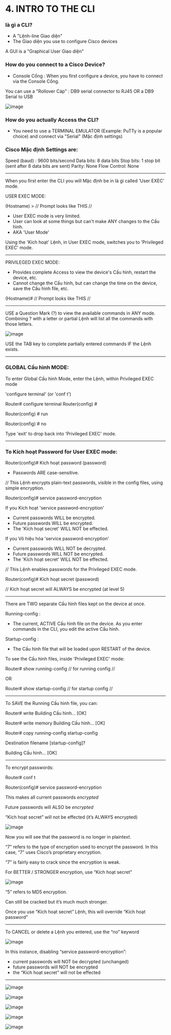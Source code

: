# 4. INTRO TO THE CLI

### là gì a CLI?

- A "Lệnh-line Giao diện"
- The Giao diện you use to configure Cisco devices

A GUI is a "Graphical User Giao diện"

### How do you connect to a Cisco Device?

- Console Cổng : When you first configure a device, you have to connect via the Console Cổng.

You can use a "Rollover Cáp" : DB9 serial connector to RJ45 OR a DB9 Serial to USB

![image](https://github.com/psaumur/CCNA/assets/106411237/0527c007-d607-4bef-8ce1-7b18a177614d)

### How do you actually Access the CLI?

- You need to use a TERMINAL EMULATOR (Example: PuTTy is a popular choice) and connect via "Serial" (Mặc định settings)

### Cisco Mặc định Settings are:

Speed (baud) : 9600 bits/second
Data bits: 8 data bits
Stop bits: 1 stop bit (sent after 8 data bits are sent)
Parity: None
Flow Control: None

---

When you first enter the CLI you will Mặc định be in là gì called 'User EXEC' mode.

USER EXEC MODE:

(Hostname) >		// Prompt looks like THIS //

- User EXEC mode is very limited.
- User can look at some things but can't make ANY changes to the Cấu hình.
- AKA 'User Mode'

Using the 'Kích hoạt' Lệnh, in User EXEC mode, switches you to 'Privileged EXEC' mode.

---

PRIVILEGED EXEC MODE:

- Provides complete Access to view the device's Cấu hình, restart the device, etc.
- Cannot change the Cấu hình, but can change the time on the device, save the Cấu hình file, etc.

(Hostname)#		// Prompt looks like THIS //

---

USE a Question Mark (?) to view the available commands in ANY mode. Combining ? with a letter or partial Lệnh will list all the commands with those letters.

![image](https://github.com/psaumur/CCNA/assets/106411237/52454e6f-d5b1-45f0-9a50-e412d356f6d2)


USE the TAB key to complete partially entered commands IF the Lệnh exists.

---

### GLOBAL Cấu hình MODE:

To enter Global Cấu hình Mode, enter the Lệnh, within Privileged EXEC mode

 'configure terminal' (or 'conf t')

Router# configure terminal
Router(config) #		

Router(config) # run 

Router(config) # no 

Type 'exit' to drop back into 'Privileged EXEC' mode.

---

### To Kích hoạt Password for User EXEC mode:

Router(config)# Kích hoạt password (password)

- Passwords ARE case-sensitive.

// This Lệnh encrypts plain-text passwords, visible in the config files, using simple encryption.

Router(config)# service password-encryption

If you Kích hoạt 'service password-encryption'

- Current passwords WILL be encrypted.
- Future passwords WILL be encrypted.
- The 'Kích hoạt secret' WILL NOT be effected.

If you Vô hiệu hóa 'service password-encryption'

- Current passwords WILL NOT be decrypted.
- Future passwords WILL NOT be encrypted.
- The 'Kích hoạt secret' WILL NOT be effected.

// This Lệnh enables passwords for the Privileged EXEC mode.

Router(config)# Kích hoạt secret (password)

// Kích hoạt secret will ALWAYS be encrypted (at level 5)

---

There are TWO separate Cấu hình files kept on the device at once.

Running-config :

- The current, ACTIVE Cấu hình file on the device. As you enter commands in the CLI, you edit the active Cấu hình.

Startup-config :

- The Cấu hình file that will be loaded upon RESTART of the device.

To see the Cấu hình files, inside 'Privileged EXEC' mode:

Router# show running-config // for running config //

OR

Router# show startup-config // for startup config //

---

To SAVE the Running Cấu hình file, you can:

Router# write
Building Cấu hình...
[OK]

Router# write memory
Building Cấu hình...
[OK]

Router# copy running-config startup-config

Destination filename [startup-config]?

Building Cấu hình...
[OK]

---

To encrypt passwords:

Router# conf t

Router(config)# service password-encryption

This makes all current passwords *encrypted*

Future passwords will ALSO be *encrypted*

“Kích hoạt secret” will not be effected (it’s ALWAYS encrypted)

![image](https://github.com/psaumur/CCNA/assets/106411237/09c841fe-b5c0-4683-9082-baf060e24c03)


Now you will see that the password is no longer in plaintext.

“7” refers to the type of encryption used to encrypt the password. In this case, “7” uses Cisco’s proprietary encryption.

“7” is fairly easy to crack since the encryption is weak.

For BETTER / STRONGER encryption, use “Kích hoạt secret”

![image](https://github.com/psaumur/CCNA/assets/106411237/346f3015-9211-47a9-888f-4e02a013a728)


“5” refers to MD5 encryption.

Can still be cracked but it’s much much stronger.

Once you use “Kích hoạt secret” Lệnh, this will override “Kích hoạt password”

---

To CANCEL or delete a Lệnh you entered, use the “no” keyword

![image](https://github.com/psaumur/CCNA/assets/106411237/2978d101-08d4-4ee3-8995-f36aa1c47d15)


In this instance, disabling “service password-encryption”:

- current passwords will NOT be decrypted (unchanged)
- future passwords will NOT be encrypted
- the “Kích hoạt secret” will not be effected

---

![image](https://github.com/psaumur/CCNA/assets/106411237/e16966a3-674a-4376-bdab-2c06e3659e5f)

![image](https://github.com/psaumur/CCNA/assets/106411237/e449e074-bf4c-40f1-a61e-0442ad83f284)

![image](https://github.com/psaumur/CCNA/assets/106411237/4c1bdf58-7de6-4074-8189-1573a174474c)

![image](https://github.com/psaumur/CCNA/assets/106411237/e7771e65-5ed5-406d-9751-76520713210c)

![image](https://github.com/psaumur/CCNA/assets/106411237/5f7357d4-f44b-4a61-a24c-86f3368f30f7)
